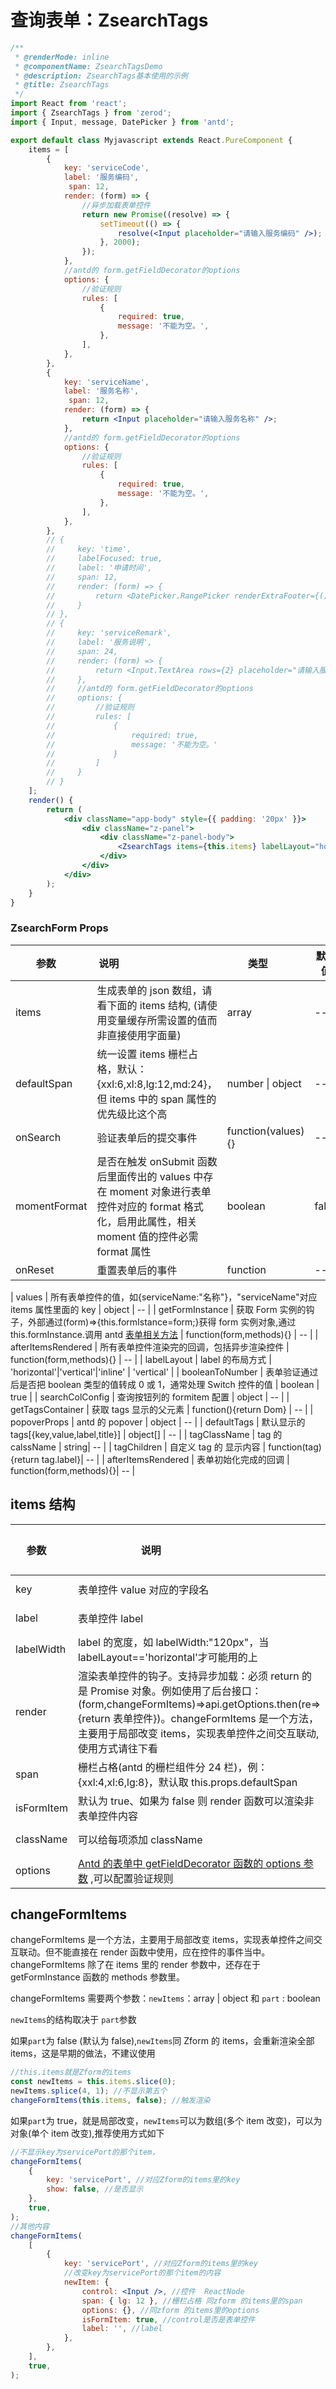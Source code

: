 <!-- @routePath: /component-doc/ZsearchTags-doc -->

# 查询表单：ZsearchTags

```jsx
/**
 * @renderMode: inline
 * @componentName: ZsearchTagsDemo
 * @description: ZsearchTags基本使用的示例
 * @title: ZsearchTags
 */
import React from 'react';
import { ZsearchTags } from 'zerod';
import { Input, message, DatePicker } from 'antd';

export default class Myjavascript extends React.PureComponent {
    items = [
        {
            key: 'serviceCode',
            label: '服务编码',
             span: 12,
            render: (form) => {
                //异步加载表单控件
                return new Promise((resolve) => {
                    setTimeout(() => {
                        resolve(<Input placeholder="请输入服务编码" />);
                    }, 2000);
                });
            },
            //antd的 form.getFieldDecorator的options
            options: {
                //验证规则
                rules: [
                    {
                        required: true,
                        message: '不能为空。',
                    },
                ],
            },
        },
        {
            key: 'serviceName',
            label: '服务名称',
             span: 12,
            render: (form) => {
                return <Input placeholder="请输入服务名称" />;
            },
            //antd的 form.getFieldDecorator的options
            options: {
                //验证规则
                rules: [
                    {
                        required: true,
                        message: '不能为空。',
                    },
                ],
            },
        },
        // {
        //     key: 'time',
        //     labelFocused: true,
        //     label: '申请时间',
        //     span: 12,
        //     render: (form) => {
        //         return <DatePicker.RangePicker renderExtraFooter={() => 'extra footer'} showTime />;
        //     }
        // },
        // {
        //     key: 'serviceRemark',
        //     label: '服务说明',
        //     span: 24,
        //     render: (form) => {
        //         return <Input.TextArea rows={2} placeholder="请输入服务说明" />;
        //     },
        //     //antd的 form.getFieldDecorator的options
        //     options: {
        //         //验证规则
        //         rules: [
        //             {
        //                 required: true,
        //                 message: '不能为空。'
        //             }
        //         ]
        //     }
        // }
    ];
    render() {
        return (
            <div className="app-body" style={{ padding: '20px' }}>
                <div className="z-panel">
                    <div className="z-panel-body">
                        <ZsearchTags items={this.items} labelLayout="horizontal"/>
                    </div>
                </div>
            </div>
        );
    }
}
```

<div class="z-doc-titles"></div>

### ZsearchForm Props

| 参数         | 说明                                                                                                                                             | 类型               | 默认值 |
| ------------ | ------------------------------------------------------------------------------------------------------------------------------------------------ | ------------------ | ------ |
| items        | 生成表单的 json 数组，请看下面的 items 结构, (请使用变量缓存所需设置的值而非直接使用字面量)                                                      | array              | --     |
| defaultSpan  | 统一设置 items 栅栏占格，默认：{xxl:6,xl:8,lg:12,md:24}，但 items 中的 span 属性的优先级比这个高                                                 | number \| object   | --     |
| onSearch     | 验证表单后的提交事件                                                                                                                             | function(values){} | --     |
| momentFormat | 是否在触发 onSubmit 函数后里面传出的 values 中存在 moment 对象进行表单控件对应的 format 格式化，启用此属性，相关 moment 值的控件必需 format 属性 | boolean            | false  |
| onReset      | 重置表单后的事件                                                                                                                                 | function           | --     |

| values | 所有表单控件的值，如{serviceName:"名称"}，"serviceName"对应 items 属性里面的 key | object | -- |
| getFormInstance | 获取 Form 实例的钩子，外部通过(form)=>{this.formIstance=form;}获得 form 实例对象,通过 this.formInstance.调用 antd [表单相关方法](https://ant.design/components/form-cn/) | function(form,methods){} | -- |
| afterItemsRendered | 所有表单控件渲染完的回调，包括异步渲染控件 | function(form,methods){} | -- |
| labelLayout | label 的布局方式 | 'horizontal'\|'vertical'\|'inline' | 'vertical' |
| booleanToNumber | 表单验证通过后是否把 boolean 类型的值转成 0 或 1，通常处理 Switch 控件的值 | boolean | true |
| searchColConfig | 查询按钮列的 formitem 配置 | object | -- |
| getTagsContainer | 获取 tags 显示的父元素 | function(){return Dom} | -- |
| popoverProps | antd 的 popover | object | -- |
| defaultTags | 默认显示的 tags[{key,value,label,title}] | object[] | -- |
| tagClassName | tag 的 calssName | string| -- |
| tagChildren | 自定义 tag 的 显示内容 | function(tag){return tag.label}| -- |
| afterItemsRendered | 表单初始化完成的回调 | function(form,methods){}| -- |

## items 结构

| 参数                                                     | 说明                                                                                                                                                                                                                                                   | 类型                                                  | 默认值 |
| -------------------------------------------------------- | ------------------------------------------------------------------------------------------------------------------------------------------------------------------------------------------------------------------------------------------------------ | ----------------------------------------------------- | ------ |
| key                                                      | 表单控件 value 对应的字段名                                                                                                                                                                                                                            | string                                                | --     |
| label                                                    | 表单控件 label                                                                                                                                                                                                                                         | string                                                | --     |
| labelWidth                                               | label 的宽度，如 labelWidth:"120px"，当 labelLayout=='horizontal'才可能用的上                                                                                                                                                                          | string                                                | --     |
| <i class="zero-icon zerod-shengchangzhouqi"></i> render  | 渲染表单控件的钩子。支持异步加载：必须 return 的是 Promise 对象。例如使用了后台接口：(form,changeFormItems)=>api.getOptions.then(re=>{return 表单控件})。changeFormItems 是一个方法，主要用于局部改变 items，实现表单控件之间交互联动,使用方式请往下看 | (form,changeFormItems)=>{return ReactNode \| Promise} | --     |
| span                                                     | 栅栏占格(antd 的栅栏组件分 24 栏)，例：{xxl:4,xl:6,lg:8}，默认取 this.props.defaultSpan                                                                                                                                                                | number \| object                                      | --     |
| isFormItem                                               | 默认为 true、如果为 false 则 render 函数可以渲染非表单控件内容                                                                                                                                                                                         | boolean                                               | --     |
| className                                                | 可以给每项添加 className                                                                                                                                                                                                                               | string                                                | --     |
| <i class="zero-icon zerod-shengchangzhouqi"></i> options | [Antd 的表单中 getFieldDecorator 函数的 options 参数](https://ant.design/components/form-cn/) ,可以配置验证规则                                                                                                                                        | object \|\| ()=>options                               | --     |

## changeFormItems

changeFormItems 是一个方法，主要用于局部改变 items，实现表单控件之间交互联动。但不能直接在 render 函数中使用，应在控件的事件当中。changeFormItems 除了在 items 里的 render 参数中，还存在于 getFormInstance 函数的 methods 参数里。

changeFormItems 需要两个参数：`newItems`：array | object 和 `part` : boolean

`newItems`的结构取决于 `part`参数

如果`part`为 false (默认为 false),`newItems`同 Zform 的 items，会重新渲染全部 items，这是早期的做法，不建议使用

```jsx
//this.items就是Zform的items
const newItems = this.items.slice(0);
newItems.splice(4, 1); //不显示第五个
changeFormItems(this.items, false); //触发渲染
```

如果`part`为 true，就是局部改变，`newItems`可以为数组(多个 item 改变)，可以为对象(单个 item 改变),推荐使用方式如下

```jsx
//不显示key为servicePort的那个item，
changeFormItems(
    {
        key: 'servicePort', //对应Zform的items里的key
        show: false, //是否显示
    },
    true,
);
//其他内容
changeFormItems(
    [
        {
            key: 'servicePort', //对应Zform的items里的key
            //改变key为servicePort的那个item的内容
            newItem: {
                control: <Input />, //控件  ReactNode
                span: { lg: 12 }, //栅栏占格 同zform 的items里的span
                options: {}, //同zform 的items里的options
                isFormItem: true, //control是否是表单控件
                label: '', //label
            },
        },
    ],
    true,
);
```
